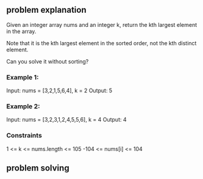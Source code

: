 ## problem explanation

Given an integer array nums and an integer k, return the kth largest element in the array.

Note that it is the kth largest element in the sorted order, not the kth distinct element.

Can you solve it without sorting?

 

### Example 1:

Input: nums = [3,2,1,5,6,4], k = 2
Output: 5

### Example 2:

Input: nums = [3,2,3,1,2,4,5,5,6], k = 4
Output: 4
 

### Constraints
1 <= k <= nums.length <= 105
-104 <= nums[i] <= 104


## problem solving

```py

```